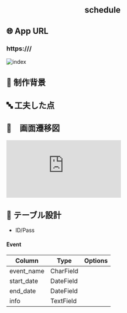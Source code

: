 <h2 align="center">schedule</h2>

## 🌐 App URL

### **https:///**  

![index](https://)

## 📝 制作背景

## 🔤 工夫した点

## 🔁　画面遷移図
![画面遷移図.pdf](https://github.com/Jun922/schedule/files/10529821/default.pdf)

## 📖 テーブル設計
- ID/Pass

#### Event
| Column     | Type      | Options     |
| -----------| ----------| ----------- |
| event_name | CharField |             |
| start_date | DateField |             |
| end_date   | DateField |             |
| info       | TextField |             |
